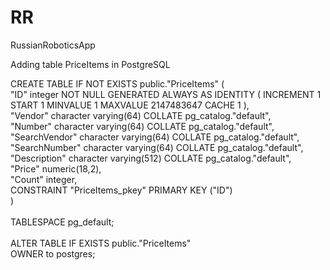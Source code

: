 # RR
RussianRoboticsApp

Adding table PriceItems in PostgreSQL

CREATE TABLE IF NOT EXISTS public."PriceItems"
(</br>
    "ID" integer NOT NULL GENERATED ALWAYS AS IDENTITY ( INCREMENT 1 START 1 MINVALUE 1 MAXVALUE 2147483647 CACHE 1 ),</br>
    "Vendor" character varying(64) COLLATE pg_catalog."default",</br>
    "Number" character varying(64) COLLATE pg_catalog."default",</br>
    "SearchVendor" character varying(64) COLLATE pg_catalog."default",</br>
    "SearchNumber" character varying(64) COLLATE pg_catalog."default",</br>
    "Description" character varying(512) COLLATE pg_catalog."default",</br>
    "Price" numeric(18,2),</br>
    "Count" integer,</br>
    CONSTRAINT "PriceItems_pkey" PRIMARY KEY ("ID")</br>
)</br>
</br>
TABLESPACE pg_default;</br>
</br>
ALTER TABLE IF EXISTS public."PriceItems"</br>
    OWNER to postgres;</br>
